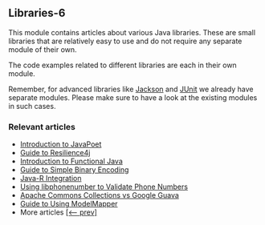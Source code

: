 ## Libraries-6

This module contains articles about various Java libraries. 
These are small libraries that are relatively easy to use and do not require any separate module of their own.

The code examples related to different libraries are each in their own module.

Remember, for advanced libraries like [Jackson](/jackson) and [JUnit](/testing-modules) we already have separate modules. Please make sure to have a look at the existing modules in such cases.

### Relevant articles
- [Introduction to JavaPoet](https://www.baeldung.com/java-poet)
- [Guide to Resilience4j](https://www.baeldung.com/resilience4j)
- [Introduction to Functional Java](https://www.baeldung.com/java-functional-library)
- [Guide to Simple Binary Encoding](https://www.baeldung.com/java-sbe)
- [Java-R Integration](https://www.baeldung.com/java-r-integration)
- [Using libphonenumber to Validate Phone Numbers](https://www.baeldung.com/java-libphonenumber)
- [Apache Commons Collections vs Google Guava](https://www.baeldung.com/apache-commons-collections-vs-guava)
- [Guide to Using ModelMapper](https://www.baeldung.com/java-modelmapper)
- More articles [[<-- prev]](/libraries-5)
